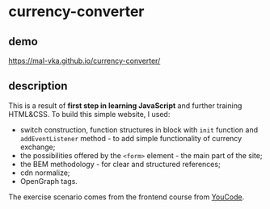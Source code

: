 # currency-converter

## demo
https://mal-vka.github.io/currency-converter/

## description
This is a result of **first step in learning JavaScript** and further training HTML&CSS. To build this simple website, I used:
- switch construction, function structures in block with `init` function and `addEventListener` method - to add simple functionality of currency exchange;
- the possibilities offered by the `<form>` element - the main part of the site;
- the BEM methodology - for clear and structured references;
- cdn normalize;
- OpenGraph tags.

The exercise scenario comes from the frontend course from [YouCode](https://youcode.pl/).
